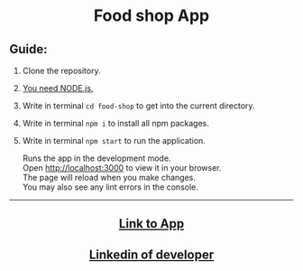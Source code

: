 <h1 align = "center">Food shop App</h1>

## Guide:

1.  Сlone the repository.

2.  <a href = "https://nodejs.org/uk" target="_blank" rel="noreferrer noopener">You
    need NODE.js.</a>

3.  Write in terminal `cd food-shop` to get into the current directory.

4.  Write in terminal `npm i` to install all npm packages.

5.  Write in terminal `npm start` to run the application.

    Runs the app in the development mode.  
    Open [http://localhost:3000](http://localhost:3000) to view it in your
    browser.  
    The page will reload when you make changes.  
    You may also see any lint errors in the console.

---

<h2 align = "center"><a href="https://food-shop-five.vercel.app/" target="_blank" rel="noreferrer noopener">
Link to App</a></h2>

<h2 align = "center"><a href="https://www.linkedin.com/in/olexiy-kiselyov/" target="_blank" rel="noreferrer noopener">
Linkedin of developer</a></h2>
